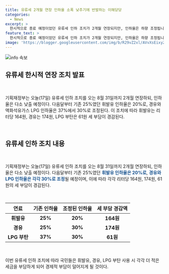 ```yaml
---
title: 유류세 2개월 연장 인하율 소폭 낮추기에 반발하는 이해당당
categories:
  - News
excerpt: >
  한시적으로 종료 예정이었던 유류세 인하 조치가 2개월 연장되지만, 인하율은 하향 조정됩니다. 기획재정부는 오늘(17일) 유류세 인하 조치를 오는 8월 31일까지 2개월 연장하되, 인하율은 다소 낮춘다고 밝혔습니다. 유류세가 인하된 결과 휘발유는 리터당 164원, 경유는 174원, LPG 부탄은 61원 세 부담이 경감됩니다. #유류세인하 #기름값 #유가
feature_text: >
  한시적으로 종료 예정이었던 유류세 인하 조치가 2개월 연장되지만, 인하율은 하향 조정됩니다. 기획재정부는 오늘(17일) 유류세 인하 조치를 오는 8월 31일까지 2개월 연장하되, 인하율은 다소 낮춘다고 밝혔습니다. 유류세가 인하된 결과 휘발유는 리터당 164원, 경유는 174원, LPG 부탄은 61원 세 부담이 경감됩니다. #유류세인하 #기름값 #유가
image: 'https://blogger.googleusercontent.com/img/b/R29vZ2xl/AVvXsEixyZcFfHzMRdzZMjFBmAUKJYCLCGyLL1o632UiGVXcaFdKo_bkvkuCioo0uUKlGfBVcT3P84aROyZIXSBEx3Aw5nCQ3pTgDom1WDC4m8eifvWiAmWEEVb4x6G_l8C0QH225ldMjyaFvpxGEBGNO37VmDTDMHGhJPq73UglMfDca1-0aw/s1600/blogspot.png'
---
```


<p><img src="https://blogger.googleusercontent.com/img/b/R29vZ2xl/AVvXsEixyZcFfHzMRdzZMjFBmAUKJYCLCGyLL1o632UiGVXcaFdKo_bkvkuCioo0uUKlGfBVcT3P84aROyZIXSBEx3Aw5nCQ3pTgDom1WDC4m8eifvWiAmWEEVb4x6G_l8C0QH225ldMjyaFvpxGEBGNO37VmDTDMHGhJPq73UglMfDca1-0aw/s1600/blogspot.png" alt="info 속보" /></p>

<h2 data-ke-size="size26">유류세 한시적 연장 조치 발표</h2>

<p data-ke-size="size16">&nbsp;</p>

<p>기획재정부는 오늘(17일) 유류세 인하 조치를 오는 8월 31일까지 2개월 연장하되, 인하율은 다소 낮출 예정이다. 다음달부터 기존 25%였던 휘발유 인하율은 20%로, 경유와 액화석유가스 LPG 인하율은 37%에서 30%로 조정된다. 이 조치에 따라 휘발유는 리터당 164원, 경유는 174원, LPG 부탄은 61원 세 부담이 경감된다.</p>

<p data-ke-size="size16">&nbsp;</p>

<h2 data-ke-size="size26">유류세 인하 조치 내용</h2>

<p data-ke-size="size16">&nbsp;</p>

<p>기획재정부는 오늘(17일) 유류세 인하 조치를 오는 8월 31일까지 2개월 연장하되, 인하율은 다소 낮출 예정이다. 다음달부터 기존 25%였던 <b><span style="color: #1a5490;">휘발유 인하율은 20%로</span></b>, <b><span style="color: #1a5490;">경유와 LPG 인하율은 각각 30%로 조정</span></b>될 예정이며, 이에 따라 각각 리터당 164원, 174원, 61원의 세 부담이 경감된다.</p>

<p data-ke-size="size16">&nbsp;</p>

<table>
<thead>
<tr>
<th><b>연료</b></th>
<th><b>기존 인하율</b></th>
<th><b>조정된 인하율</b></th>
<th><b>세 부담 경감액</b></th>
</tr>
</thead>
<tbody>
<tr>
<td style="text-align: center; height: 17px;"><b>휘발유</b></td>
<td style="text-align: center; height: 17px;"><b>25%</b></td>
<td style="text-align: center; height: 17px;"><b>20%</b></td>
<td style="text-align: center; height: 17px;"><b>164원</b></td>
</tr>
<tr>
<td style="text-align: center; height: 17px;"><b>경유</b></td>
<td style="text-align: center; height: 17px;"><b>25%</b></td>
<td style="text-align: center; height: 17px;"><b>30%</b></td>
<td style="text-align: center; height: 17px;"><b>174원</b></td>
</tr>
<tr>
<td style="text-align: center; height: 17px;"><b>LPG 부탄</b></td>
<td style="text-align: center; height: 17px;"><b>37%</b></td>
<td style="text-align: center; height: 17px;"><b>30%</b></td>
<td style="text-align: center; height: 17px;"><b>61원</b></td>
</tr>
</tbody>
</table>

<p data-ke-size="size16">&nbsp;</p>

<p>이번 유류세 인하 조치에 따라 국민들은 휘발유, 경유, LPG 부탄 사용 시 각각 더 적은 세금을 부담하게 되어 경제적 부담이 덜어지게 될 것이다.</p>

